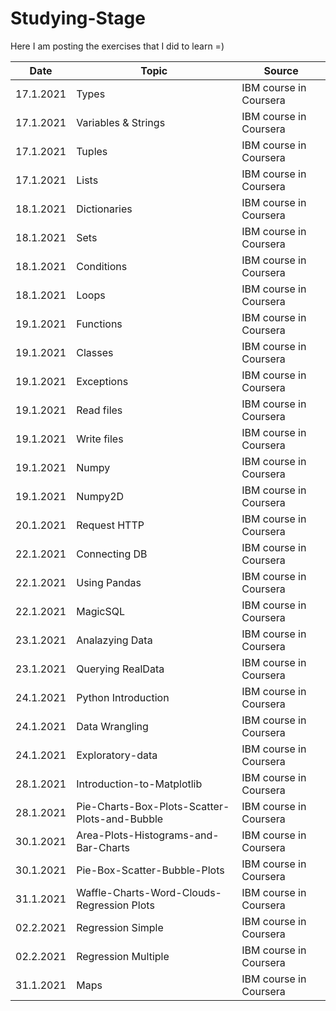 # Studying-Stage

Here I am posting the exercises that I did to learn =)

| Date       | Topic                 | Source                       
|------------| ----------------------|--------------------------
| 17.1.2021  | Types                 | IBM course in Coursera   
| 17.1.2021  | Variables & Strings   | IBM course in Coursera   
| 17.1.2021  | Tuples                | IBM course in Coursera
| 17.1.2021  | Lists                 | IBM course in Coursera 
| 18.1.2021  | Dictionaries          | IBM course in Coursera 
| 18.1.2021  | Sets                  | IBM course in Coursera 
| 18.1.2021  | Conditions            | IBM course in Coursera 
| 18.1.2021  | Loops                 | IBM course in Coursera 
| 19.1.2021  | Functions             | IBM course in Coursera 
| 19.1.2021  | Classes               | IBM course in Coursera 
| 19.1.2021  | Exceptions            | IBM course in Coursera 
| 19.1.2021  | Read files            | IBM course in Coursera 
| 19.1.2021  | Write files           | IBM course in Coursera 
| 19.1.2021  | Numpy                 | IBM course in Coursera 
| 19.1.2021  | Numpy2D               | IBM course in Coursera 
| 20.1.2021  | Request HTTP          | IBM course in Coursera 
| 22.1.2021  | Connecting DB         | IBM course in Coursera 
| 22.1.2021  | Using Pandas          | IBM course in Coursera 
| 22.1.2021  | MagicSQL              | IBM course in Coursera 
| 23.1.2021  | Analazying Data       | IBM course in Coursera 
| 23.1.2021  | Querying RealData     | IBM course in Coursera 
| 24.1.2021  | Python Introduction   | IBM course in Coursera 
| 24.1.2021  | Data Wrangling        | IBM course in Coursera 
| 24.1.2021  | Exploratory-data      | IBM course in Coursera 
| 28.1.2021  | Introduction-to-Matplotlib      | IBM course in Coursera 
| 28.1.2021  | Pie-Charts-Box-Plots-Scatter-Plots-and-Bubble     | IBM course in Coursera 
| 30.1.2021  | Area-Plots-Histograms-and-Bar-Charts     | IBM course in Coursera 
| 30.1.2021  | Pie-Box-Scatter-Bubble-Plots    | IBM course in Coursera 
| 31.1.2021  | Waffle-Charts-Word-Clouds-Regression Plots    | IBM course in Coursera 
| 02.2.2021  | Regression Simple   | IBM course in Coursera 
| 02.2.2021  | Regression Multiple  | IBM course in Coursera 
| 31.1.2021  | Maps    | IBM course in Coursera 



